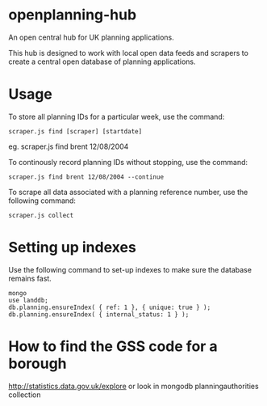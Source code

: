 openplanning-hub
================

An open central hub for UK planning applications.

This hub is designed to work with local open data feeds and scrapers to create a central open database of planning applications.

# Usage

To store all planning IDs for a particular week, use the command: 

    scraper.js find [scraper] [startdate]

eg.
    scraper.js find brent 12/08/2004

To continously record planning IDs without stopping, use the command:

    scraper.js find brent 12/08/2004 --continue

To scrape all data associated with a planning reference number, use the following command:

    scraper.js collect

# Setting up indexes

Use the following command to set-up indexes to make sure the database remains fast.

    mongo
    use landdb;
    db.planning.ensureIndex( { ref: 1 }, { unique: true } );
    db.planning.ensureIndex( { internal_status: 1 } );

# How to find the GSS code for a borough

http://statistics.data.gov.uk/explore
or look in mongodb planningauthorities collection

